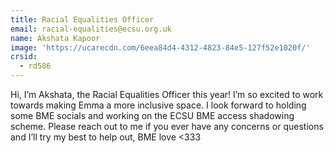 ```yaml
---
title: Racial Equalities Officer
email: racial-equalities@ecsu.org.uk
name: Akshata Kapoor
image: 'https://ucarecdn.com/6eea84d4-4312-4823-84e5-127f52e1020f/'
crsid:
  - rd586
---
```

Hi, I’m Akshata, the Racial Equalities Officer this year! I’m so excited to work towards making Emma a more inclusive space. I look forward to holding some BME socials and working on the ECSU BME access shadowing scheme. Please reach out to me if you ever have any concerns or questions and I’ll try my best to help out, BME love <333

